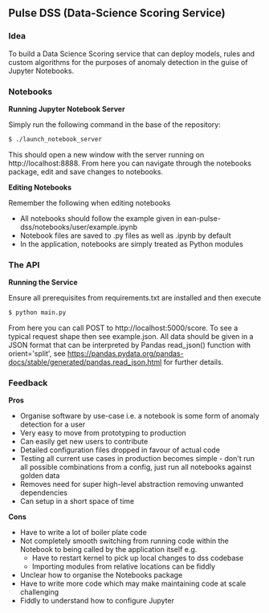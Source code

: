## Pulse DSS (Data-Science Scoring Service)

### Idea

To build a Data Science Scoring service that can deploy models, rules
and custom algorithms for the purposes of anomaly detection in the
guise of Jupyter Notebooks.

### Notebooks

**Running Jupyter Notebook Server**

Simply run the following command in the base of the repository:
```bash
$ ./launch_notebook_server
```
This should open a new window with the server running on
http://localhost:8888. From here you can navigate through the notebooks
package, edit and save changes to notebooks.

**Editing Notebooks**

Remember the following when editing notebooks
 -  All notebooks should follow the example given in
    ean-pulse-dss/notebooks/user/example.ipynb
 -  Notebook files are saved to .py files as well as .ipynb by default
 - In the application, notebooks are simply treated as Python modules

### The API

**Running the Service**

Ensure all prerequisites from requirements.txt are installed and then
execute
```bash
$ python main.py
```
From here you can call POST to http://localhost:5000/score. To see a
typical request shape then see example.json. All data should be given
in a JSON format that can be interpreted by Pandas read_json() function
with orient='split', see https://pandas.pydata.org/pandas-docs/stable/generated/pandas.read_json.html
for further details.

### Feedback

**Pros**

 -  Organise software by use-case i.e. a notebook is some form of anomaly
    detection for a user
 -  Very easy to move from prototyping to production
 -  Can easily get new users to contribute
 -  Detailed configuration files dropped in favour of actual code
 -  Testing all current use cases in production becomes simple - don't
    run all possible combinations from a config, just run all notebooks
    against golden data
 -  Removes need for super high-level abstraction removing unwanted
    dependencies
 -  Can setup in a short space of time

**Cons**

 -  Have to write a lot of boiler plate code
 -  Not completely smooth switching from running code within the Notebook
    to being called by the application itself e.g.
     -  Have to restart kernel to pick up local changes to dss codebase
     -  Importing modules from relative locations can be fiddly
 -  Unclear how to organise the Notebooks package
 -  Have to write more code which may make maintaining code at scale
    challenging
 -  Fiddly to understand how to configure Jupyter